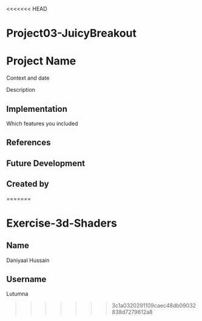 <<<<<<< HEAD
# Project03-JuicyBreakout

# Project Name
Context and date

Description

## Implementation
Which features you included

## References

## Future Development

## Created by
=======
# Exercise-3d-Shaders

## Name

Daniyaal Hussain

## Username

Lutumna
>>>>>>> 3c1a0320291109caec48db09032838d7279612a8
